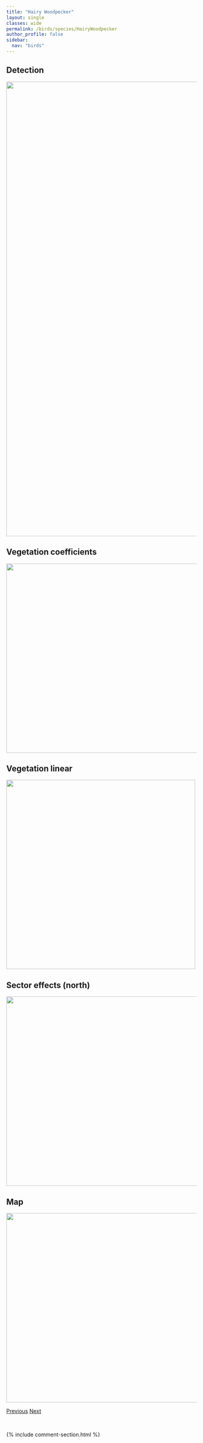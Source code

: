 ```yaml
---
title: "Hairy Woodpecker"
layout: single
classes: wide
permalink: /birds/species/HairyWoodpecker
author_profile: false
sidebar:
  nav: "birds"
---
```


<h2>Detection</h2>

<a href="https://drive.google.com/uc?export=view&id=1KwlYJmRhPOKt1lW4ESxUrHTTEYRX07fd">
<img src="https://drive.google.com/uc?export=view&id=1KwlYJmRhPOKt1lW4ESxUrHTTEYRX07fd" height = "1200" width = "800">
</a>

<h2>Vegetation coefficients</h2>

<a href="https://drive.google.com/uc?export=view&id=1Byp4f4S1x-9RoKh0dfKCF34r5WgyFp1x">
<img src="https://drive.google.com/uc?export=view&id=1Byp4f4S1x-9RoKh0dfKCF34r5WgyFp1x" height = "500" width = "1000">
</a>

<h2>Vegetation linear</h2>

<a href="https://drive.google.com/uc?export=view&id=18FC6LJGtHoVh1D4QsmEQ5-OQTqN9Co7U">
<img src="https://drive.google.com/uc?export=view&id=18FC6LJGtHoVh1D4QsmEQ5-OQTqN9Co7U" height = "500" width = "500">
</a>

<h2>Sector effects (north)</h2>

<a href="https://drive.google.com/uc?export=view&id=1AHTCmV2bTvqCM02pP8x2hZe7DUmN0vka">
<img src="https://drive.google.com/uc?export=view&id=1AHTCmV2bTvqCM02pP8x2hZe7DUmN0vka" height = "500" width = "1000">
</a>

<h2>Map</h2>

<a href="https://drive.google.com/uc?export=view&id=1jaS1I1Qfj2J5qd6dcDdwZZeEiAICDn_a">
<img src="https://drive.google.com/uc?export=view&id=1jaS1I1Qfj2J5qd6dcDdwZZeEiAICDn_a" height = "500" width = "1500">
</a>

<a href="/DevelopmentWebsite/birds/species/HammondsFlycatcher" class="pagination--pager" title="Hammond's Flycatcher">Previous</a> <a href="/DevelopmentWebsite/birds/species/HerringGull" class="pagination--pager" title="Herring Gull">Next</a>

<p>&nbsp;</p>

{% include comment-section.html %}
